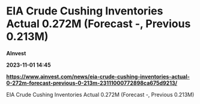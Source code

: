 # EIA Crude Cushing Inventories Actual 0.272M (Forecast -, Previous 0.213M)
**AInvest**

**2023-11-01 14:45**

**https://www.ainvest.com/news/eia-crude-cushing-inventories-actual-0-272m-forecast-previous-0-213m-23111000772898ca675d9213/**

EIA Crude Cushing Inventories Actual 0.272M (Forecast -, Previous 0.213M)